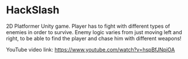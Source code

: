 # HackSlash

2D Platformer Unity game. Player has to fight with different types of enemies in order to survive. Enemy logic varies from just moving left and right, to be able to find the player and chase him with different weapons!

YouTube video link: https://www.youtube.com/watch?v=hspBfJNpiOA
